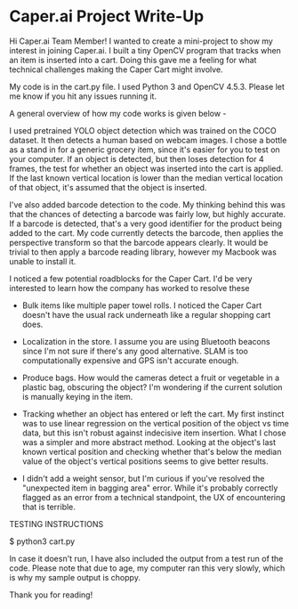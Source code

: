 # Caper.ai Project Write-Up

Hi Caper.ai Team Member! I wanted to create a mini-project to show my interest in joining Caper.ai. I built a tiny OpenCV program that tracks when an item is inserted into a cart. Doing this gave me a feeling for what technical challenges making the Caper Cart might involve.

My code is in the cart.py file. I used Python 3 and OpenCV 4.5.3. Please let me know if you hit any issues running it.

A general overview of how my code works is given below -

I used pretrained YOLO object detection which was trained on the COCO dataset. It then detects a human based on webcam images. I chose a bottle as a stand in for a generic grocery item, since it's easier for you to test on your computer. If an object is detected, but then loses detection for 4 frames, the test for whether an object was inserted into the cart is applied. If the last known vertical location is lower than the median vertical location of that object, it's assumed that the object is inserted.

I've also added barcode detection to the code. My thinking behind this was that the chances of detecting a barcode was fairly low, but highly accurate. If a barcode is detected, that's a very good identifier for the product being added to the cart. My code currently detects the barcode, then applies the perspective transform so that the barcode appears clearly. It would be trivial to then apply a barcode reading library, however my Macbook was unable to install it. 

I noticed a few potential roadblocks for the Caper Cart. I'd be very interested to learn how the company has worked to resolve these

- Bulk items like multiple paper towel rolls. I noticed the Caper Cart doesn't have the usual rack underneath like a regular shopping cart does.

- Localization in the store. I assume you are using Bluetooth beacons since I'm not sure if there's any good alternative. SLAM is too computationally expensive and GPS isn't accurate enough. 

- Produce bags. How would the cameras detect a fruit or vegetable in a plastic bag, obscuring the object? I'm wondering if the current solution is manually keying in the item.

- Tracking whether an object has entered or left the cart. My first instinct was to use linear regression on the vertical position of the object vs time data, but this isn't robust against indecisive item insertion. What I chose was a simpler and more abstract method. Looking at the object's last known vertical position and checking whether that's below the median value of the object's vertical positions seems to give better results. 

- I didn't add a weight sensor, but I'm curious if you've resolved the "unexpected item in bagging area" error. While it's probably correctly flagged as an error from a technical standpoint, the UX of encountering that is terrible.

TESTING INSTRUCTIONS

$ python3 cart.py

In case it doesn't run, I have also included the output from a test run of the code. Please note that due to age, my computer ran this very slowly, which is why my sample output is choppy.

Thank you for reading!
